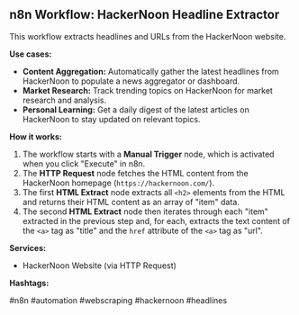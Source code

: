 ## n8n Workflow: HackerNoon Headline Extractor

This workflow extracts headlines and URLs from the HackerNoon website.

**Use cases:**

*   **Content Aggregation:** Automatically gather the latest headlines from HackerNoon to populate a news aggregator or dashboard.
*   **Market Research:** Track trending topics on HackerNoon for market research and analysis.
*   **Personal Learning:** Get a daily digest of the latest articles on HackerNoon to stay updated on relevant topics.

**How it works:**

1.  The workflow starts with a **Manual Trigger** node, which is activated when you click "Execute" in n8n.
2.  The **HTTP Request** node fetches the HTML content from the HackerNoon homepage (`https://hackernoon.com/`).
3.  The first **HTML Extract** node extracts all `<h2>` elements from the HTML and returns their HTML content as an array of "item" data.
4.  The second **HTML Extract** node then iterates through each "item" extracted in the previous step and, for each, extracts the text content of the `<a>` tag as "title" and the `href` attribute of the `<a>` tag as "url".

**Services:**

*   HackerNoon Website (via HTTP Request)

**Hashtags:**

#n8n #automation #webscraping #hackernoon #headlines
